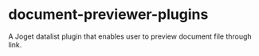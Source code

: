 # document-previewer-plugins
A Joget datalist plugin that enables user to preview document file through link.
